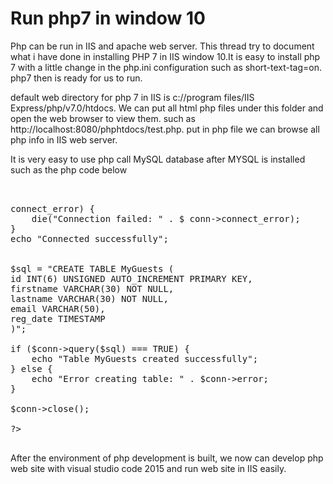# Run php7 in window 10


Php can be run in IIS and apache web server. This thread try to document what i have done in installing PHP 7 in IIS window 10.It is easy to install
php 7 with a little change in the php.ini configuration such as short-text-tag=on. php7 then is ready for us to run.

default web directory for php 7 in IIS is c://program files/IIS Express/php/v7.0/htdocs. We can put all html php files under this folder and open the web browser to view them.
such as http://localhost:8080/phphtdocs/test.php. put <?php phpinfo();?> in php file we can browse all php info in IIS web server.

It is very easy to use php call MySQL database after MYSQL is installed such as the php code below
<pre>


<?php
$ servername = "localhost:3306";
$ username = "";
$ password = " ";
$ dbname = "";
// Create connection
$ conn = new mysqli($ servername, $ username, $ password, $ dbname);
// Check connection
if ($conn->connect_error) {
    die("Connection failed: " . $ conn->connect_error);
} 
echo "Connected successfully";


$sql = "CREATE TABLE MyGuests (
id INT(6) UNSIGNED AUTO_INCREMENT PRIMARY KEY, 
firstname VARCHAR(30) NOT NULL,
lastname VARCHAR(30) NOT NULL,
email VARCHAR(50),
reg_date TIMESTAMP
)";

if ($conn->query($sql) === TRUE) {
    echo "Table MyGuests created successfully";
} else {
    echo "Error creating table: " . $conn->error;
}

$conn->close();

?>

</pre>

After the environment of php development is built, we now can develop php web site with visual studio code 2015 and run web site in IIS easily.
